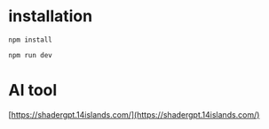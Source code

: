 # installation

`npm install`

`npm run dev`

# AI tool

[https://shadergpt.14islands.com/](https://shadergpt.14islands.com/)

